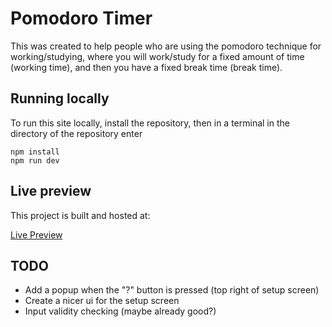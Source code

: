 # Pomodoro Timer

This was created to help people who are using the pomodoro technique for working/studying, where you will work/study for a fixed amount of time (working time), and then you have a fixed break time (break time).

## Running locally

To run this site locally, install the repository, then in a terminal in the directory of the repository enter

    npm install
    npm run dev

## Live preview

This project is built and hosted at:

[Live Preview](https://pomodoro-timer-five-beige.vercel.app/)

## TODO

- Add a popup when the "?" button is pressed (top right of setup screen)
- Create a nicer ui for the setup screen
- Input validity checking (maybe already good?)
